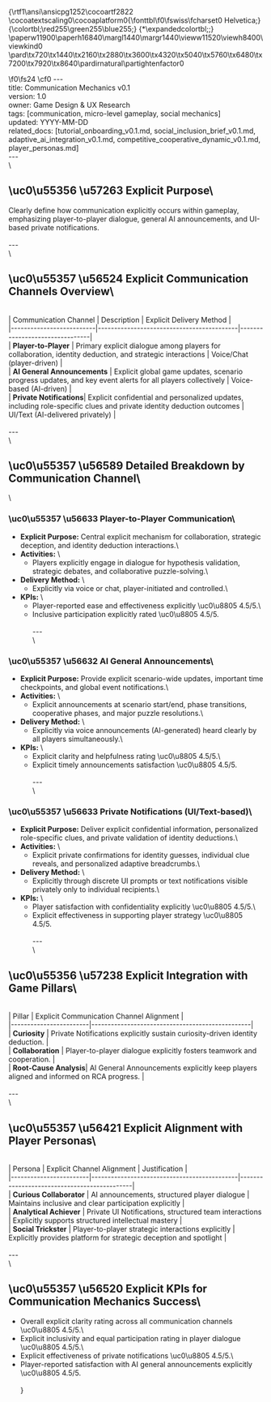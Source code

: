 {\rtf1\ansi\ansicpg1252\cocoartf2822
\cocoatextscaling0\cocoaplatform0{\fonttbl\f0\fswiss\fcharset0 Helvetica;}
{\colortbl;\red255\green255\blue255;}
{\*\expandedcolortbl;;}
\paperw11900\paperh16840\margl1440\margr1440\vieww11520\viewh8400\viewkind0
\pard\tx720\tx1440\tx2160\tx2880\tx3600\tx4320\tx5040\tx5760\tx6480\tx7200\tx7920\tx8640\pardirnatural\partightenfactor0

\f0\fs24 \cf0 ---\
title: Communication Mechanics v0.1\
version: 1.0\
owner: Game Design & UX Research\
tags: [communication, micro-level gameplay, social mechanics]\
updated: YYYY-MM-DD\
related_docs: [tutorial_onboarding_v0.1.md, social_inclusion_brief_v0.1.md, adaptive_ai_integration_v0.1.md, competitive_cooperative_dynamic_v0.1.md, player_personas.md]\
---\
\
## \uc0\u55356 \u57263  Explicit Purpose\
Clearly define how communication explicitly occurs within gameplay, emphasizing player-to-player dialogue, general AI announcements, and UI-based private notifications.\
\
---\
\
## \uc0\u55357 \u56524  Explicit Communication Channels Overview\
\
| Communication Channel    | Description                               | Explicit Delivery Method       |\
|--------------------------|-------------------------------------------|--------------------------------|\
| **Player-to-Player**     | Primary explicit dialogue among players for collaboration, identity deduction, and strategic interactions | Voice/Chat (player-driven)     |\
| **AI General Announcements** | Explicit global game updates, scenario progress updates, and key event alerts for all players collectively | Voice-based (AI-driven)        |\
| **Private Notifications**| Explicit confidential and personalized updates, including role-specific clues and private identity deduction outcomes | UI/Text (AI-delivered privately) |\
\
---\
\
## \uc0\u55357 \u56589  Detailed Breakdown by Communication Channel\
\
### \uc0\u55357 \u56633  Player-to-Player Communication\
- **Explicit Purpose:** Central explicit mechanism for collaboration, strategic deception, and identity deduction interactions.\
- **Activities:** \
  - Players explicitly engage in dialogue for hypothesis validation, strategic debates, and collaborative puzzle-solving.\
- **Delivery Method:** \
  - Explicitly via voice or chat, player-initiated and controlled.\
- **KPIs:** \
  - Player-reported ease and effectiveness explicitly \uc0\u8805  4.5/5.\
  - Inclusive participation explicitly rated \uc0\u8805  4.5/5.\
\
---\
\
### \uc0\u55357 \u56632  AI General Announcements\
- **Explicit Purpose:** Provide explicit scenario-wide updates, important time checkpoints, and global event notifications.\
- **Activities:** \
  - Explicit announcements at scenario start/end, phase transitions, cooperative phases, and major puzzle resolutions.\
- **Delivery Method:** \
  - Explicitly via voice announcements (AI-generated) heard clearly by all players simultaneously.\
- **KPIs:** \
  - Explicit clarity and helpfulness rating \uc0\u8805  4.5/5.\
  - Explicit timely announcements satisfaction \uc0\u8805  4.5/5.\
\
---\
\
### \uc0\u55357 \u56633  Private Notifications (UI/Text-based)\
- **Explicit Purpose:** Deliver explicit confidential information, personalized role-specific clues, and private validation of identity deductions.\
- **Activities:** \
  - Explicit private confirmations for identity guesses, individual clue reveals, and personalized adaptive breadcrumbs.\
- **Delivery Method:** \
  - Explicitly through discrete UI prompts or text notifications visible privately only to individual recipients.\
- **KPIs:** \
  - Player satisfaction with confidentiality explicitly \uc0\u8805  4.5/5.\
  - Explicit effectiveness in supporting player strategy \uc0\u8805  4.5/5.\
\
---\
\
## \uc0\u55356 \u57238  Explicit Integration with Game Pillars\
\
| Pillar                 | Explicit Communication Channel Alignment       |\
|------------------------|-------------------------------------------------|\
| **Curiosity**          | Private Notifications explicitly sustain curiosity-driven identity deduction. |\
| **Collaboration**      | Player-to-player dialogue explicitly fosters teamwork and cooperation. |\
| **Root-Cause Analysis**| AI General Announcements explicitly keep players aligned and informed on RCA progress. |\
\
---\
\
## \uc0\u55357 \u56421  Explicit Alignment with Player Personas\
\
| Persona                | Explicit Channel Alignment                  | Justification                               |\
|------------------------|---------------------------------------------|---------------------------------------------|\
| **Curious Collaborator** | AI announcements, structured player dialogue | Maintains inclusive and clear participation explicitly |\
| **Analytical Achiever**  | Private UI Notifications, structured team interactions | Explicitly supports structured intellectual mastery |\
| **Social Trickster**     | Player-to-player strategic interactions explicitly | Explicitly provides platform for strategic deception and spotlight |\
\
---\
\
## \uc0\u55357 \u56520  Explicit KPIs for Communication Mechanics Success\
- Overall explicit clarity rating across all communication channels \uc0\u8805  4.5/5.\
- Explicit inclusivity and equal participation rating in player dialogue \uc0\u8805  4.5/5.\
- Explicit effectiveness of private notifications \uc0\u8805  4.5/5.\
- Player-reported satisfaction with AI general announcements explicitly \uc0\u8805  4.5/5.\
\
}